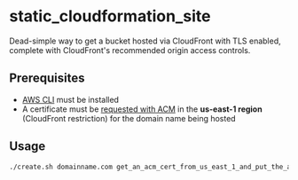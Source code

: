 static_cloudformation_site
==
Dead-simple way to get a bucket hosted via CloudFront with TLS enabled, complete with CloudFront's recommended origin access controls. 

Prerequisites
--
* [AWS CLI](https://docs.aws.amazon.com/cli/latest/userguide/getting-started-install.html) must be installed
* A certificate must be [requested with ACM](https://docs.aws.amazon.com/acm/latest/userguide/gs-acm-request-public.html) in the **us-east-1 region** (CloudFront restriction) for the domain name being hosted

Usage
--

```bash
./create.sh domainname.com get_an_acm_cert_from_us_east_1_and_put_the_arn_here
```

